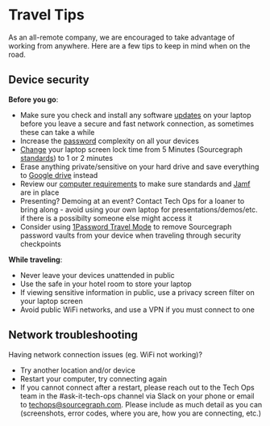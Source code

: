 # Travel Tips

As an all-remote company, we are encouraged to take advantage of working from anywhere. Here are a few tips to keep in mind when on the road.

## Device security

**Before you go**:

- Make sure you check and install any software [updates](https://support.apple.com/guide/mac-help/get-macos-updates-mchlpx1065/mac) on your laptop before you leave a secure and fast network connection, as sometimes these can take a while
- Increase the [password](../internal-security/passwords.md) complexity on all your devices
- [Change](https://support.apple.com/guide/mac-help/change-screen-saver-preferences-mchlp1227/mac) your laptop screen lock time from 5 Minutes (Sourcegraph [standards](../internal-security/computer-standards.md)) to 1 or 2 minutes
- Erase anything private/sensitive on your hard drive and save everything to [Google drive](../../tools/drive.md) instead
- Review our [computer requirements](../../tools/computer-setup.md) to make sure standards and [Jamf](../../tools/endpoint-antivirus.md) are in place
- Presenting? Demoing at an event? Contact Tech Ops for a loaner to bring along - avoid using your own laptop for presentations/demos/etc. if there is a possibilty someone else might access it
- Consider using [1Password Travel Mode](https://support.1password.com/travel-mode/) to remove Sourcegraph password vaults from your device when traveling through security checkpoints

**While traveling**:

- Never leave your devices unattended in public
- Use the safe in your hotel room to store your laptop
- If viewing sensitive information in public, use a privacy screen filter on your laptop screen
- Avoid public WiFi networks, and use a VPN if you must connect to one

## Network troubleshooting

Having network connection issues (eg. WiFi not working)?

- Try another location and/or device
- Restart your computer, try connecting again
- If you cannot connect after a restart, please reach out to the Tech Ops team in the #ask-it-tech-ops channel via Slack on your phone or email to techops@sourcegraph.com. Please include as much detail as you can (screenshots, error codes, where you are, how you are connecting, etc.)
